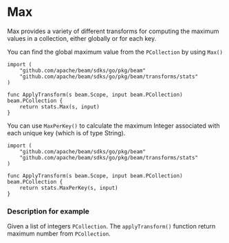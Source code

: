 <!--
Licensed under the Apache License, Version 2.0 (the "License");
you may not use this file except in compliance with the License.
You may obtain a copy of the License at
http://www.apache.org/licenses/LICENSE-2.0
Unless required by applicable law or agreed to in writing, software
distributed under the License is distributed on an "AS IS" BASIS,
WITHOUT WARRANTIES OR CONDITIONS OF ANY KIND, either express or implied.
See the License for the specific language governing permissions and
limitations under the License.
-->

# Max

Max provides a variety of different transforms for computing the maximum values in a collection, either globally or for each key.

You can find the global maximum value from the ```PCollection``` by using ```Max()```

```
import (
	"github.com/apache/beam/sdks/go/pkg/beam"
	"github.com/apache/beam/sdks/go/pkg/beam/transforms/stats"
)

func ApplyTransform(s beam.Scope, input beam.PCollection) beam.PCollection {
	return stats.Max(s, input)
}
```

You can use ```MaxPerKey()``` to calculate the maximum Integer associated with each unique key (which is of type String).

```
import (
	"github.com/apache/beam/sdks/go/pkg/beam"
	"github.com/apache/beam/sdks/go/pkg/beam/transforms/stats"
)

func ApplyTransform(s beam.Scope, input beam.PCollection) beam.PCollection {
	return stats.MaxPerKey(s, input)
}
```

### Description for example

Given a list of integers ```PCollection```. The ```applyTransform()``` function return maximum number from ```PCollection```.